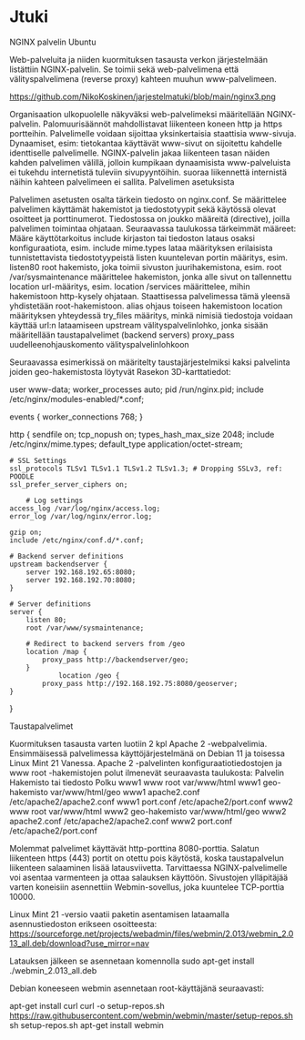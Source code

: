 # Jtuki
NGINX palvelin Ubuntu


Web-palveluita ja niiden kuormituksen tasausta verkon järjestelmään listättiin NGINX-palvelin. Se toimii sekä web-palvelimena että välityspalvelimena (reverse proxy) kahteen muuhun www-palvelimeen.

https://github.com/NikoKoskinen/jarjestelmatuki/blob/main/nginx3.png

Organisaation ulkopuolelle näkyväksi web-palvelimeksi määritellään NGINX-palvelin. Palomuurisäännöt mahdollistavat liikenteen koneen http ja https portteihin. Palvelimelle voidaan sijoittaa yksinkertaisia staattisia www-sivuja. Dynaamiset, esim: tietokantaa käyttävät www-sivut on sijoitettu kahdelle identtiselle palvelimelle. NGINX-palvelin jakaa liikenteen tasan näiden kahden palvelimen välillä, jolloin kumpikaan dynaamisista www-palveluista ei tukehdu internetistä tuleviin sivupyyntöihin. suoraa liikennettä internistä näihin kahteen palvelimeen ei sallita.
Palvelimen asetuksista

Palvelimen asetusten osalta tärkein tiedosto on nginx.conf. Se määrittelee palvelimen käyttämät hakemistot ja tiedostotyypit sekä käytössä olevat osoitteet ja porttinumerot. Tiedostossa on joukko määreitä (directive), joilla palvelimen toimintaa ohjataan. Seuraavassa taulukossa tärkeimmät määreet:
Määre 	käyttötarkoitus
include 	kirjaston tai tiedoston lataus osaksi konfiguraatiota, esim. include mime.types lataa määrityksen erilaisista tunnistettavista tiedostotyypeistä
listen 	kuuntelevan portin määritys, esim. listen80
root 	hakemisto, joka toimii sivuston juurihakemistona, esim. root /var/sysmaintenance määrittelee hakemiston, jonka alle sivut on tallennettu
location 	url-määritys, esim. location /services määrittelee, mihin hakemistoon http-kysely ohjataan. Staattisessa palvelimessa tämä yleensä yhdistetään root-hakemistoon.
alias 	ohjaus toiseen hakemistoon location määrityksen yhteydessä
try_files 	määritys, minkä nimisiä tiedostoja voidaan käyttää url:n lataamiseen
upstream 	välityspalvelinlohko, jonka sisään määritellään taustapalvelimet (backend servers)
proxy_pass 	uudelleenohjauskomento välityspalvelinlohkoon

Seuraavassa esimerkissä on määritelty taustajärjestelmiksi kaksi palvelinta joiden geo-hakemistosta löytyvät Rasekon 3D-karttatiedot:

user www-data;
worker_processes auto;
pid /run/nginx.pid;
include /etc/nginx/modules-enabled/*.conf;

events {
	worker_connections 768;
}

http {
	sendfile on;
	tcp_nopush on;
	types_hash_max_size 2048;
	include /etc/nginx/mime.types;
	default_type application/octet-stream;

	# SSL Settings
	ssl_protocols TLSv1 TLSv1.1 TLSv1.2 TLSv1.3; # Dropping SSLv3, ref: POODLE
	ssl_prefer_server_ciphers on;
        
        # Log settings
	access_log /var/log/nginx/access.log;
	error_log /var/log/nginx/error.log;

	gzip on;
	include /etc/nginx/conf.d/*.conf;
	
	# Backend server definitions
	upstream backendserver {
		server 192.168.192.65:8080;
		server 192.168.192.70:8080;
	}

	# Server definitions
	server {
		listen 80;
		root /var/www/sysmaintenance;
	
		# Redirect to backend servers from /geo
		location /map {
			proxy_pass http://backendserver/geo;
		}
                location /geo {
			proxy_pass http://192.168.192.75:8080/geoserver;
	}
}

Taustapalvelimet

Kuormituksen tasausta varten luotiin 2 kpl Apache 2 -webpalvelimia. Ensimmäisessä palvelimessa käyttöjärjestelmänä on Debian 11 ja toisessa Linux Mint 21 Vanessa. Apache 2 -palvelinten konfiguraatiotiedostojen ja www root -hakemistojen polut ilmenevät seuraavasta taulukosta:
Palvelin 	Hakemisto tai tiedosto 	Polku
www1 	www root 	var/www/html
www1 	geo-hakemisto 	var/www/html/geo
www1 	apache2.conf 	/etc/apache2/apache2.conf
www1 	port.conf 	/etc/apache2/port.conf
www2 	www root 	var/www/html
www2 	geo-hakemisto 	var/www/html/geo
www2 	apache2.conf 	/etc/apache2/apache2.conf
www2 	port.conf 	/etc/apache2/port.conf

Molemmat palvelimet käyttävät http-porttina 8080-porttia. Salatun liikenteen https (443) portit on otettu pois käytöstä, koska taustapalvelun liikenteen salaaminen lisää latausviivetta. Tarvittaessa NGINX-palvelimelle voi asentaa varmenteen ja ottaa salauksen käyttöön. Sivustojen ylläpitäjää varten koneisiin asennettiin Webmin-sovellus, joka kuuntelee TCP-porttia 10000.

Linux Mint 21 -versio vaatii paketin asentamisen lataamalla asennustiedoston erikseen osoitteesta: https://sourceforge.net/projects/webadmin/files/webmin/2.013/webmin_2.013_all.deb/download?use_mirror=nav

Latauksen jälkeen se asennetaan komennolla sudo apt-get install ./webmin_2.013_all.deb

Debian koneeseen webmin asennetaan root-käyttäjänä seuraavasti:

apt-get install curl
curl -o setup-repos.sh https://raw.githubusercontent.com/webmin/webmin/master/setup-repos.sh
sh setup-repos.sh
apt-get install webmin

